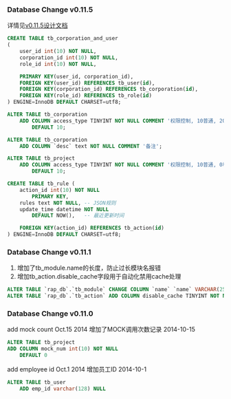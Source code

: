 ### Database Change v0.11.5

详情见[v0.11.5设计文档](https://github.com/thx/RAP/wiki/v0.11.5)

```sql
CREATE TABLE tb_corporation_and_user
(
	user_id int(10) NOT NULL,
	corporation_id int(10) NOT NULL,
	role_id int(10) NOT NULL,

	PRIMARY KEY(user_id, corporation_id),
	FOREIGN KEY(user_id) REFERENCES tb_user(id),
	FOREIGN KEY(corporation_id) REFERENCES tb_corporation(id),
	FOREIGN KEY(role_id) REFERENCES tb_role(id)
) ENGINE=InnoDB DEFAULT CHARSET=utf8;

ALTER TABLE tb_corporation
	ADD COLUMN access_type TINYINT NOT NULL COMMENT '权限控制, 10普通, 20公开'
		DEFAULT 10;

ALTER TABLE tb_corporation
	ADD COLUMN `desc` text NOT NULL COMMENT '备注';

ALTER TABLE tb_project
	ADD COLUMN access_type TINYINT NOT NULL COMMENT '权限控制, 10普通, 0私有'
		DEFAULT 10;

CREATE TABLE tb_rule (
	action_id int(10) NOT NULL
		PRIMARY KEY,  
	rules text NOT NULL, -- JSON规则
	update_time datetime NOT NULL
		DEFAULT NOW(),   -- 最近更新时间

	FOREIGN KEY(action_id) REFERENCES tb_action(id)
) ENGINE=InnoDB DEFAULT CHARSET=utf8;
```

### Database Change v0.11.1
1. 增加了tb_module.name的长度，防止过长模块名报错
2. 增加tb_action.disable_cache字段用于自动化禁用cache处理

```sql
ALTER TABLE `rap_db`.`tb_module` CHANGE COLUMN `name` `name` VARCHAR(256) NOT NULL  ;
ALTER TABLE `rap_db`.`tb_action` ADD COLUMN disable_cache TINYINT NOT NULL DEFAULT 0;
```



### Database Change v0.11.0

add mock count Oct.15 2014
增加了MOCK调用次数记录 2014-10-15

```sql
ALTER TABLE tb_project
ADD COLUMN mock_num int(10) NOT NULL
	DEFAULT 0
```

add employee id Oct.1 2014
增加员工ID 2014-10-1

```sql
ALTER TABLE tb_user
    ADD emp_id varchar(128) NULL
```
